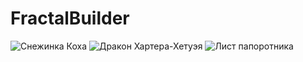 # FractalBuilder
![Снежинка Коха](https://github.com/bitternectar/FractalBuilder/FractalBuilder_2/img/snowflake.png)
![Дракон Хартера-Хетуэя](https://github.com/bitternectar/FractalBuilder/FractalBuilder_2/img/dragon.png)
![Лист папоротника](https://github.com/bitternectar/FractalBuilder/FractalBuilder_2/img/fernleaf.png)
